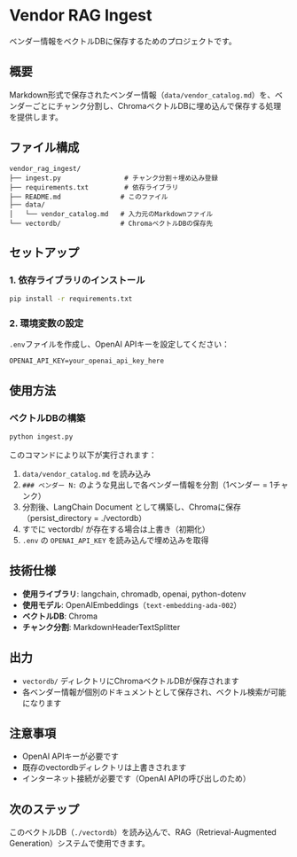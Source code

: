 # Vendor RAG Ingest

ベンダー情報をベクトルDBに保存するためのプロジェクトです。

## 概要

Markdown形式で保存されたベンダー情報（`data/vendor_catalog.md`）を、ベンダーごとにチャンク分割し、ChromaベクトルDBに埋め込んで保存する処理を提供します。

## ファイル構成

```
vendor_rag_ingest/
├── ingest.py                # チャンク分割＋埋め込み登録
├── requirements.txt         # 依存ライブラリ
├── README.md               # このファイル
├── data/
│   └── vendor_catalog.md   # 入力元のMarkdownファイル
└── vectordb/               # ChromaベクトルDBの保存先
```

## セットアップ

### 1. 依存ライブラリのインストール

```bash
pip install -r requirements.txt
```

### 2. 環境変数の設定

`.env`ファイルを作成し、OpenAI APIキーを設定してください：

```
OPENAI_API_KEY=your_openai_api_key_here
```

## 使用方法

### ベクトルDBの構築

```bash
python ingest.py
```

このコマンドにより以下が実行されます：

1. `data/vendor_catalog.md` を読み込み
2. `### ベンダー N:` のような見出しで各ベンダー情報を分割（1ベンダー = 1チャンク）
3. 分割後、LangChain Document として構築し、Chromaに保存（persist_directory = ./vectordb）
4. すでに vectordb/ が存在する場合は上書き（初期化）
5. `.env` の `OPENAI_API_KEY` を読み込んで埋め込みを取得

## 技術仕様

- **使用ライブラリ**: langchain, chromadb, openai, python-dotenv
- **使用モデル**: OpenAIEmbeddings（`text-embedding-ada-002`）
- **ベクトルDB**: Chroma
- **チャンク分割**: MarkdownHeaderTextSplitter

## 出力

- `vectordb/` ディレクトリにChromaベクトルDBが保存されます
- 各ベンダー情報が個別のドキュメントとして保存され、ベクトル検索が可能になります

## 注意事項

- OpenAI APIキーが必要です
- 既存のvectordbディレクトリは上書きされます
- インターネット接続が必要です（OpenAI APIの呼び出しのため）

## 次のステップ

このベクトルDB（`./vectordb`）を読み込んで、RAG（Retrieval-Augmented Generation）システムで使用できます。



